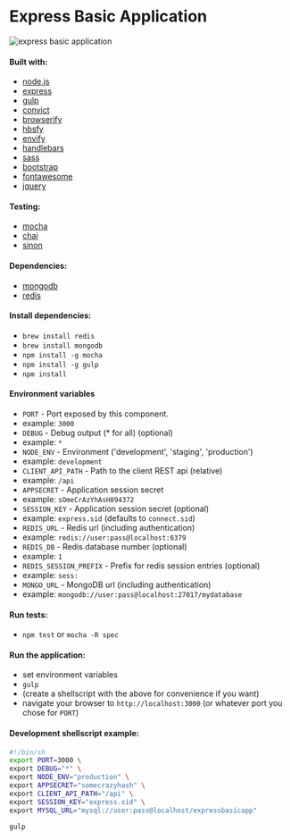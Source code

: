 Express Basic Application
=========================

![express basic application](http://s29.postimg.org/osrdfy24n/preview.png "Express Basic Application")

#### Built with:
* [node.js](http://www.nodejs.org/)
* [express](http://www.expressjs.com/)
* [gulp](http://www.gulpjs.com/)
* [convict](http://github.com/mozilla/node-convict/)
* [browserify](http://www.browserify.org/)
 * [hbsfy](http://github.com/epeli/node-hbsfy/)
 * [envify](http://github.com/hughsk/envify/)
* [handlebars](http://handlebarsjs.com/)
* [sass](http://sass-lang.com/)
* [bootstrap](http://getbootstrap.com/)
* [fontawesome](http://fortawesome.github.io/Font-Awesome/)
* [jquery](http://www.jquery.com/)

#### Testing:
* [mocha](http://visionmedia.github.io/mocha/)
* [chai](http://chaijs.com/)
* [sinon](http://sinonjs.org/)

#### Dependencies:
* [mongodb](http://www.mongodb.org/)
* [redis](http://redis.io/)

#### Install dependencies:
* `brew install redis`
* `brew install mongodb`
* `npm install -g mocha`
* `npm install -g gulp`
* `npm install`

#### Environment variables
* `PORT` - Port exposed by this component.
 * example: `3000`
* `DEBUG` - Debug output (* for all) (optional)
 * example: `*`
* `NODE_ENV` - Environment ('development', 'staging', 'production')
 * example: `development`
* `CLIENT_API_PATH` - Path to the client REST api (relative)
 * example: `/api`
* `APPSECRET` - Application session secret
 * example: `sOmeCrAzYhAsH894372`
* `SESSION_KEY` - Application session secret (optional)
 * example: `express.sid` (defaults to `connect.sid`)
* `REDIS_URL` - Redis url (including authentication)
 * example: `redis://user:pass@localhost:6379`
* `REDIS_DB` - Redis database number (optional)
 * example: `1`
* `REDIS_SESSION_PREFIX` - Prefix for redis session entries (optional)
 * example: `sess:`
* `MONGO_URL` - MongoDB url (including authentication)
 * example: `mongodb://user:pass@localhost:27017/mydatabase`

#### Run tests:
* `npm test` or `mocha -R spec`

#### Run the application:
* set environment variables
* `gulp`
* (create a shellscript with the above for convenience if you want)
* navigate your browser to `http://localhost:3000` (or whatever port you chose for `PORT`)

#### Development shellscript example:
```sh
#!/bin/sh
export PORT=3000 \
export DEBUG="*" \
export NODE_ENV="production" \
export APPSECRET="somecrazyhash" \
export CLIENT_API_PATH="/api" \
export SESSION_KEY="express.sid" \
export MYSQL_URL="mysql://user:pass@localhost/expressbasicapp"

gulp
```